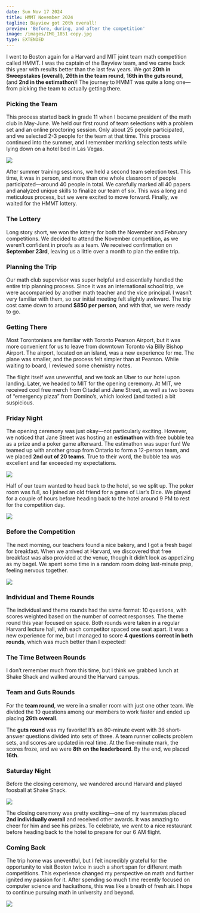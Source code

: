 ```yaml
---
date: Sun Nov 17 2024
title: HMMT November 2024
tagline: Bayview got 20th overall!
preview: 'Before, during, and after the competition'
image: /images/IMG_1851 copy.jpg
type: EXTENDED
---
```


I went to Boston again for a Harvard and MIT joint team math competition called HMMT. I was the captain of the Bayview team, and we came back this year with results better than the last few years. We got **20th in Sweepstakes (overall)**, **26th in the team round**, **16th in the guts round**, (and **2nd in the estimathon**)! The journey to HMMT was quite a long one—from picking the team to actually getting there.


### Picking the Team

This process started back in grade 11 when I became president of the math club in May-June. We held our first round of team selections with a problem set and an online proctoring session. Only about 25 people participated, and we selected 2-3 people for the team at that time. This process continued into the summer, and I remember marking selection tests while lying down on a hotel bed in Las Vegas.

![](/images/marking.png)

After summer training sessions, we held a second team selection test. This time, it was in person, and more than one whole classroom of people participated—around 40 people in total. We carefully marked all 40 papers and analyzed unique skills to finalize our team of six. This was a long and meticulous process, but we were excited to move forward. Finally, we waited for the HMMT lottery.



### The Lottery

Long story short, we won the lottery for both the November and February competitions. We decided to attend the November competition, as we weren’t confident in proofs as a team. We received confirmation on **September 23rd**, leaving us a little over a month to plan the entire trip.



### Planning the Trip

Our math club supervisor was super helpful and essentially handled the entire trip planning process. Since it was an international school trip, we were accompanied by another math teacher and the vice principal. I wasn’t very familiar with them, so our initial meeting felt slightly awkward. The trip cost came down to around **$850 per person**, and with that, we were ready to go.



### Getting There

Most Torontonians are familiar with Toronto Pearson Airport, but it was more convenient for us to leave from downtown Toronto via Billy Bishop Airport. The airport, located on an island, was a new experience for me. The plane was smaller, and the process felt simpler than at Pearson. While waiting to board, I reviewed some chemistry notes.

The flight itself was uneventful, and we took an Uber to our hotel upon landing. Later, we headed to MIT for the opening ceremony. At MIT, we received cool free merch from Citadel and Jane Street, as well as two boxes of “emergency pizza” from Domino’s, which looked (and tasted) a bit suspicious.



### Friday Night

The opening ceremony was just okay—not particularly exciting. However, we noticed that Jane Street was hosting an **estimathon** with free bubble tea as a prize and a poker game afterward. The estimathon was super fun! We teamed up with another group from Ontario to form a 12-person team, and we placed **2nd out of 20 teams**. True to their word, the bubble tea was excellent and far exceeded my expectations.

![](/images/estimathon.png)

Half of our team wanted to head back to the hotel, so we split up. The poker room was full, so I joined an old friend for a game of Liar’s Dice. We played for a couple of hours before heading back to the hotel around 9 PM to rest for the competition day.

![](/images/liarsdice.jpg)

### Before the Competition

The next morning, our teachers found a nice bakery, and I got a fresh bagel for breakfast. When we arrived at Harvard, we discovered that free breakfast was also provided at the venue, though it didn’t look as appetizing as my bagel. We spent some time in a random room doing last-minute prep, feeling nervous together.

![](/images/eac7868f-dde8-42c9-bf26-ef762efe4c24.JPG)



### Individual and Theme Rounds

The individual and theme rounds had the same format: 10 questions, with scores weighted based on the number of correct responses. The theme round this year focused on space. Both rounds were taken in a regular Harvard lecture hall, with each competitor spaced one seat apart. It was a new experience for me, but I managed to score **4 questions correct in both rounds**, which was much better than I expected!



### The Time Between Rounds

I don’t remember much from this time, but I think we grabbed lunch at Shake Shack and walked around the Harvard campus.



### Team and Guts Rounds

For the **team round**, we were in a smaller room with just one other team. We divided the 10 questions among our members to work faster and ended up placing **26th overall**.

The **guts round** was my favorite! It’s an 80-minute event with 36 short-answer questions divided into sets of three. A team runner collects problem sets, and scores are updated in real time. At the five-minute mark, the scores froze, and we were **8th on the leaderboard**. By the end, we placed **16th**.



### Saturday Night

Before the closing ceremony, we wandered around Harvard and played foosball at Shake Shack. 

![](/images/foosball.png)

The closing ceremony was pretty exciting—one of my teammates placed **2nd individually overall** and received other awards. It was amazing to cheer for him and see his prizes. To celebrate, we went to a nice restaurant before heading back to the hotel to prepare for our 6 AM flight.



### Coming Back

The trip home was uneventful, but I felt incredibly grateful for the opportunity to visit Boston twice in such a short span for different math competitions. This experience changed my perspective on math and further ignited my passion for it. After spending so much time recently focused on computer science and hackathons, this was like a breath of fresh air. I hope to continue pursuing math in university and beyond.

![](/images/IMG_1866.JPG)
